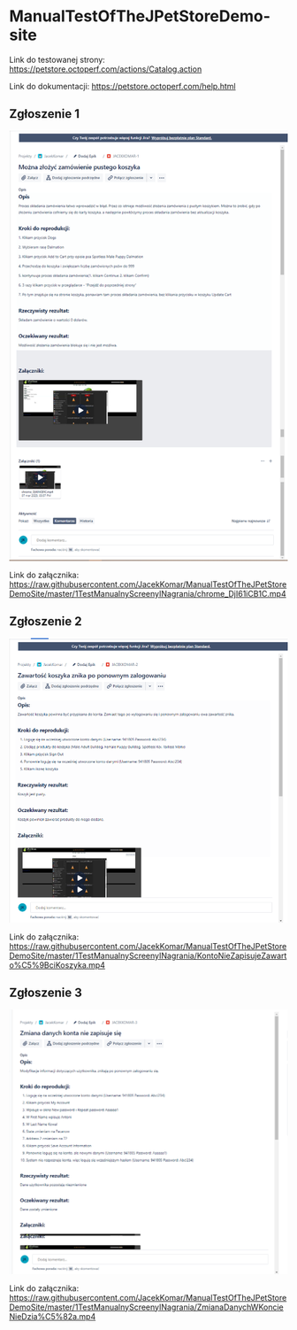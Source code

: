 # ManualTestOfTheJPetStoreDemo-site

Link do testowanej strony: https://petstore.octoperf.com/actions/Catalog.action

Link do dokumentacji: https://petstore.octoperf.com/help.html

## Zgłoszenie 1

![](/1TestManualnyScreenyINagrania/1ZgłoszenieBłędu.png)

Link do załącznika: https://raw.githubusercontent.com/JacekKomar/ManualTestOfTheJPetStoreDemoSite/master/1TestManualnyScreenyINagrania/chrome_DjI61iCB1C.mp4

## Zgłoszenie 2

![](/1TestManualnyScreenyINagrania/2ZgłoszenieBłędu.png)

Link do załącznika: https://raw.githubusercontent.com/JacekKomar/ManualTestOfTheJPetStoreDemoSite/master/1TestManualnyScreenyINagrania/KontoNieZapisujeZawarto%C5%9BciKoszyka.mp4

## Zgłoszenie 3

![](/1TestManualnyScreenyINagrania/3ZgłoszenieBłędu.png)

Link do załącznika: https://raw.githubusercontent.com/JacekKomar/ManualTestOfTheJPetStoreDemoSite/master/1TestManualnyScreenyINagrania/ZmianaDanychWKoncieNieDzia%C5%82a.mp4
